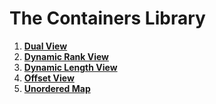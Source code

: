 # The Containers Library

1. **[Dual View](Kokkos%3A%3ADualView)**
2. **[Dynamic Rank View](Kokkos%3A%3ADynRankView)**
3. **[Dynamic Length View](Kokkos%3A%3ADynamicView)**
4. **[Offset View](Offset-View)**
5. **[Unordered Map](Unordered-Map)**
